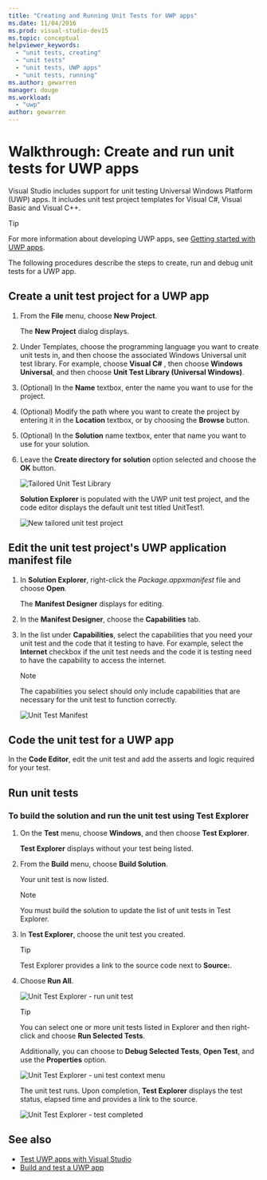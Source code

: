 ```yaml
---
title: "Creating and Running Unit Tests for UWP apps"
ms.date: 11/04/2016
ms.prod: visual-studio-dev15
ms.topic: conceptual
helpviewer_keywords:
  - "unit tests, creating"
  - "unit tests"
  - "unit tests, UWP apps"
  - "unit tests, running"
ms.author: gewarren
manager: douge
ms.workload:
  - "uwp"
author: gewarren
---
```

# Walkthrough: Create and run unit tests for UWP apps

Visual Studio includes support for unit testing Universal Windows Platform (UWP) apps. It includes unit test project templates for Visual C#, Visual Basic and Visual C++.

> [!TIP]
> For more information about developing UWP apps, see [Getting started with UWP apps](/windows/uwp/get-started/).

The following procedures describe the steps to create, run and debug unit tests for a UWP app.

## Create a unit test project for a UWP app

1.  From the **File** menu, choose **New Project**.

     The **New Project** dialog displays.

2.  Under Templates, choose the programming language you want to create unit tests in, and then choose the associated Windows Universal unit test library. For example, choose **Visual C#** , then choose **Windows Universal**, and then choose **Unit Test Library (Universal Windows)**.

3.  (Optional) In the **Name** textbox, enter the name you want to use for the project.

4.  (Optional) Modify the path where you want to create the project by entering it in the **Location** textbox, or by choosing the **Browse** button.

5.  (Optional) In the **Solution** name textbox, enter that name you want to use for your solution.

6.  Leave the **Create directory for solution** option selected and choose the **OK** button.

     ![Tailored Unit Test Library](../test/media/unit_test_win8_1.png)

     **Solution Explorer** is populated with the UWP unit test project, and the code editor displays the default unit test titled UnitTest1.

     ![New tailored unit test project](../test/media/unit_test_win8_unittestexplorer_newprojectcreated.png)

## Edit the unit test project's UWP application manifest file

1.  In **Solution Explorer**, right-click the *Package.appxmanifest* file and choose **Open**.

     The **Manifest Designer** displays for editing.

2.  In the **Manifest Designer**, choose the **Capabilities** tab.

3.  In the list under **Capabilities**, select the capabilities that you need your unit test and the code that it testing to have. For example, select the **Internet** checkbox if the unit test needs and the code it is testing need to have the capability to access the internet.

    > [!NOTE]
    > The capabilities you select should only include capabilities that are necessary for the unit test to function correctly.

     ![Unit Test Manifest](../test/media/unit_test_win8_.png)

## Code the unit test for a UWP app

In the **Code Editor**, edit the unit test and add the asserts and logic required for your test.

## Run unit tests

### To build the solution and run the unit test using Test Explorer

1.  On the **Test** menu, choose **Windows**, and then choose **Test Explorer**.

     **Test Explorer** displays without your test being listed.

2.  From the **Build** menu, choose **Build Solution**.

     Your unit test is now listed.

    > [!NOTE]
    > You must build the solution to update the list of unit tests in Test Explorer.

3.  In **Test Explorer**, choose the unit test you created.

    > [!TIP]
    > Test Explorer provides a link to the source code next to **Source:**.

4.  Choose **Run All**.

     ![Unit Test Explorer &#45; run unit test](../test/media/unit_test_win8_unittestexplorer_contextmenurun.png)

    > [!TIP]
    > You can select one or more unit tests listed in Explorer and then right-click and choose **Run Selected Tests**.
    >
    > Additionally, you can choose to **Debug Selected Tests**, **Open Test**, and use the **Properties** option.
    >
    > ![Unit Test Explorer &#45; uni test context menu](../test/media/unit_test_win8_unittestexplorer_contextmenu.png)

    The unit test runs. Upon completion, **Test Explorer** displays the test status, elapsed time and provides a link to the source.

    ![Unit Test Explorer &#45; test completed](../test/media/unit_test_win8_unittestexplorer_done.png)

## See also

- [Test UWP apps with Visual Studio](../test/unit-test-your-code.md)
- [Build and test a UWP app](/azure/devops/pipelines/apps/windows/universal?tabs=vsts)
